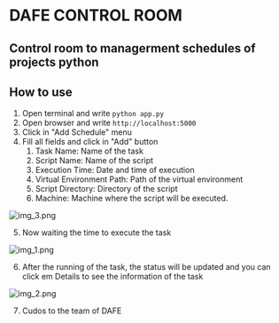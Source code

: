 # DAFE CONTROL ROOM

## Control room to managerment schedules of projects python

## How to use

1. Open terminal and write `python app.py`
2. Open browser and write `http://localhost:5000`
3. Click in "Add Schedule" menu
4. Fill all fields and click in "Add" button
    1. Task Name: Name of the task
    2. Script Name: Name of the script
    3. Execution Time: Date and time of execution
    4. Virtual Environment Path: Path of the virtual environment
    5. Script Directory: Directory of the script
    6. Machine: Machine where the script will be executed.

![img_3.png](img_3.png)

5. Now waiting the time to execute the task

![img_1.png](img_1.png)

6. After the running of the task, the status will be updated and you can click em Details to see the information of the
   task

![img_2.png](img_2.png)

7. Cudos to the team of DAFE